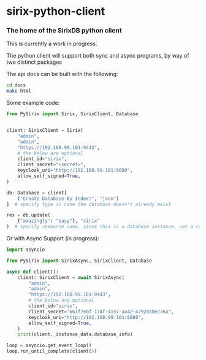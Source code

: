 # sirix-python-client

### The home of the SirixDB python client

This is currently a work in progress.

The python client will support both sync and async programs,
by way of two distinct packages

The api docs can be built with the following:
```bash
cd docs
make html
```


Some example code:
```python
from PySirix import Sirix, SirixClient, Database


client: SirixClient = Sirix(
    "admin",
    "admin",
    "https://192.168.99.101:9443",
    # the below are optional
    client_id="sirix",
    client_secret="<secret>",
    keycloak_uri="http://192.168.99.101:8080",
    allow_self_signed=True,
)

db: Database = client[
    ("Create Database By Index!", "json")
]  # specify type in case the database doesn't already exist

res = db.update(
    {"amazingly": "easy"}, "sirix"
)  # specify resource name, since this is a database instance, not a resource instance

```

Or with Async Support (in progress):
```python
import asyncio

from PySirix import SirixAsync, SirixClient, Database

async def client():
    client: SirixClient = await SirixAsync(
        "admin",
        "admin",
        "https://192.168.99.101:9443",
        # the below are optional
        client_id="sirix",
        client_secret="661f7ebf-174f-4157-aa42-47920a0ec76a",
        keycloak_uri="http://192.168.99.101:8080",
        allow_self_signed=True,
    )
    print(client._instance_data.database_info)

loop = asyncio.get_event_loop()
loop.run_until_complete(client())
```